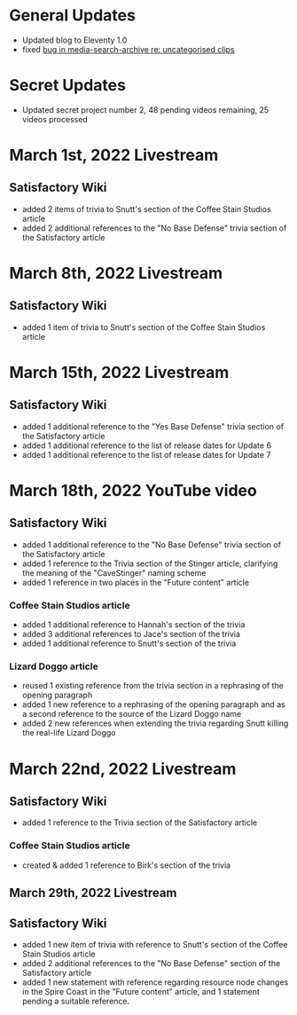 # General Updates
- Updated blog to Eleventy 1.0
- fixed [bug in media-search-archive re: uncategorised clips](https://github.com/Satisfactory-Clips-Archive/Media-Search-Archive/issues/19)

# Secret Updates
- Updated secret project number 2, 48 pending videos remaining, 25 videos processed

# March 1st, 2022 Livestream

## Satisfactory Wiki
- added 2 items of trivia to Snutt's section of the Coffee Stain Studios article
- added 2 additional references to the "No Base Defense" trivia section of the Satisfactory article

# March 8th, 2022 Livestream

## Satisfactory Wiki
- added 1 item of trivia to Snutt's section of the Coffee Stain Studios article

# March 15th, 2022 Livestream

## Satisfactory Wiki
- added 1 additional reference to the "Yes Base Defense" trivia section of the Satisfactory article
- added 1 additional reference to the list of release dates for Update 6
- added 1 additional reference to the list of release dates for Update 7

# March 18th, 2022 YouTube video

## Satisfactory Wiki
- added 1 additional reference to the "No Base Defense" trivia section of the Satisfactory article
- added 1 reference to the Trivia section of the Stinger article, clarifying the meaning of the "CaveStinger" naming scheme
- added 1 reference in two places in the "Future content" article

### Coffee Stain Studios article
- added 1 additional reference to Hannah's section of the trivia
- added 3 additional references to Jace's section of the trivia
- added 1 additional reference to Snutt's section of the trivia

### Lizard Doggo article
- reused 1 existing reference from the trivia section in a rephrasing of the opening paragraph
- added 1 new reference to a rephrasing of the opening paragraph and as a second reference to the source of the Lizard Doggo name
- added 2 new references when extending the trivia regarding Snutt killing the real-life Lizard Doggo

# March 22nd, 2022 Livestream

## Satisfactory Wiki
- added 1 reference to the Trivia section of the Satisfactory article

### Coffee Stain Studios article
- created & added 1 reference to Birk's section of the trivia

## March 29th, 2022 Livestream

## Satisfactory Wiki
- added 1 new item of trivia with reference to Snutt's section of the Coffee Stain Studios article
- added 2 additional references to the "No Base Defense" section of the Satisfactory article
- added 1 new statement with reference regarding resource node changes in the Spire Coast in the "Future content" article, and 1 statement pending a suitable reference.

